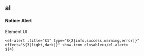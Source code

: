 ## al
#### Notice: Alert
Element UI <el-alert>
```
<el-alert :title="$1" type="${2|info,success,warning,error|}" effect="${3|light,dark|}" show-icon closable></el-alert>
${4}
```